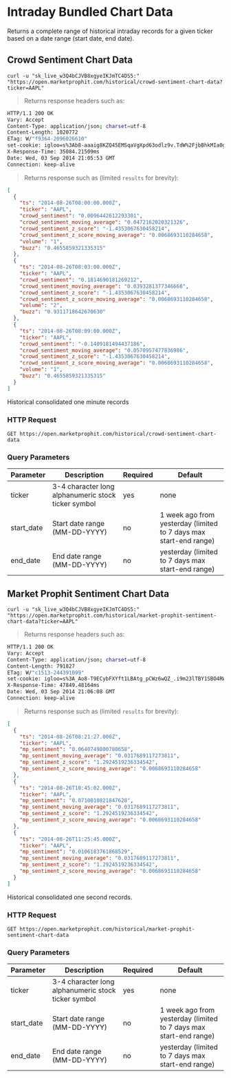 
# Intraday Bundled Chart Data

Returns a complete range of historical intraday records for a given ticker based on a date range (start date, end date).


## Crowd Sentiment Chart Data

```shell
curl -u "sk_live_w3Q4bCJVB8xgyeIKJmTC4DS5:" "https://open.marketprophit.com/historical/crowd-sentiment-chart-data?ticker=AAPL"
```

> Returns response headers such as:

```bash
HTTP/1.1 200 OK
Vary: Accept
Content-Type: application/json; charset=utf-8
Content-Length: 1020772
ETag: W/"f9364-2096026610"
set-cookie: igloo=s%3Ab8-aaaig8KZQ45EMSqaVgXpd63odlz9v.TdW%2FjbBhkMIa0g%2BT70yPXlqtjnNOXeBJ9uHHrv6fbDA; Path=/; Expires=Thu, 04 Sep 2014 21:05:54 GMT; HttpOnly
X-Response-Time: 35084.21509ms
Date: Wed, 03 Sep 2014 21:05:53 GMT
Connection: keep-alive


```

> Returns response such as (limited `results` for brevity):

```json
[
  {
    "ts": "2014-08-26T08:00:00.000Z",
    "ticker": "AAPL",
    "crowd_sentiment": "0.0096442612293301",
    "crowd_sentiment_moving_average": "0.0472162020321326",
    "crowd_sentiment_z_score": "-1.4353067630458214",
    "crowd_sentiment_z_score_moving_average": "0.0068693110284658",
    "volume": "1",
    "buzz": "0.4655859321335315"
  },
  {
    "ts": "2014-08-26T08:03:00.000Z",
    "ticker": "AAPL",
    "crowd_sentiment": "0.1814690181269212",
    "crowd_sentiment_moving_average": "0.0393281377346668",
    "crowd_sentiment_z_score": "-1.4353067630458214",
    "crowd_sentiment_z_score_moving_average": "0.0068693110284658",
    "volume": "2",
    "buzz": "0.9311718642670630"
  },
  {
    "ts": "2014-08-26T08:09:00.000Z",
    "ticker": "AAPL",
    "crowd_sentiment": "-0.1409181494437186",
    "crowd_sentiment_moving_average": "0.0570957477836986",
    "crowd_sentiment_z_score": "-1.4353067630458214",
    "crowd_sentiment_z_score_moving_average": "0.0068693110284658",
    "volume": "1",
    "buzz": "0.4655859321335315"
  }
]
```

Historical consolidated one minute records

### HTTP Request

`GET https://open.marketprophit.com/historical/crowd-sentiment-chart-data`

### Query Parameters

Parameter | Description | Required | Default
--------- | ----------- | -------- | -------
ticker | 3-4 character long alphanumeric stock ticker symbol | yes | none
start_date | Start date range (MM-DD-YYYY) | no | 1 week ago from yesterday (limited to 7 days max start-end range)
end_date | End date range (MM-DD-YYYY) | no | yesterday (limited to 7 days max start-end range)



## Market Prophit Sentiment Chart Data

```shell
curl -u "sk_live_w3Q4bCJVB8xgyeIKJmTC4DS5:" "https://open.marketprophit.com/historical/market-prophit-sentiment-chart-data?ticker=AAPL"
```

> Returns response headers such as:

```bash
HTTP/1.1 200 OK
Vary: Accept
Content-Type: application/json; charset=utf-8
Content-Length: 791827
ETag: W/"c1513-244391099"
set-cookie: igloo=s%3A_Ao8-T9ECybFXYft1LBAtg_pCWz6wQZ_.i9m23lTBY1SBO4RWsQJvfJcAWD9ARZPbMn2oluBVdxs; Path=/; Expires=Thu, 04 Sep 2014 21:06:08 GMT; HttpOnly
X-Response-Time: 47849.48164ms
Date: Wed, 03 Sep 2014 21:06:08 GMT
Connection: keep-alive


```

> Returns response such as (limited `results` for brevity):

```json
[
  {
    "ts": "2014-08-26T08:21:27.000Z",
    "ticker": "AAPL",
    "mp_sentiment": "0.0640749800780658",
    "mp_sentiment_moving_average": "0.0317689117273811",
    "mp_sentiment_z_score": "1.2924519236334542",
    "mp_sentiment_z_score_moving_average": "0.0068693110284658"
  },
  {
    "ts": "2014-08-26T10:45:02.000Z",
    "ticker": "AAPL",
    "mp_sentiment": "0.0710010821847628",
    "mp_sentiment_moving_average": "0.0317689117273811",
    "mp_sentiment_z_score": "1.2924519236334542",
    "mp_sentiment_z_score_moving_average": "0.0068693110284658"
  },
  {
    "ts": "2014-08-26T11:25:45.000Z",
    "ticker": "AAPL",
    "mp_sentiment": "0.0106183761868529",
    "mp_sentiment_moving_average": "0.0317689117273811",
    "mp_sentiment_z_score": "1.2924519236334542",
    "mp_sentiment_z_score_moving_average": "0.0068693110284658"
  }
]
```

Historical consolidated one second records.

### HTTP Request

`GET https://open.marketprophit.com/historical/market-prophit-sentiment-chart-data`

### Query Parameters

Parameter | Description | Required | Default
--------- | ----------- | -------- | -------
ticker | 3-4 character long alphanumeric stock ticker symbol | yes | none
start_date | Start date range (MM-DD-YYYY) | no | 1 week ago from yesterday (limited to 7 days max start-end range)
end_date | End date range (MM-DD-YYYY) | no | yesterday (limited to 7 days max start-end range)
